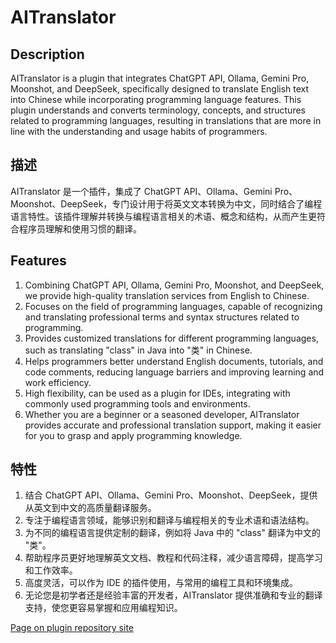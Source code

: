 # AITranslator
<!-- Plugin description -->
## Description
AITranslator is a plugin that integrates ChatGPT API, Ollama, Gemini Pro, Moonshot, and DeepSeek, specifically designed to translate English text into Chinese while incorporating programming language features. This plugin understands and converts terminology, concepts, and structures related to programming languages, resulting in translations that are more in line with the understanding and usage habits of programmers.

## 描述
AITranslator 是一个插件，集成了 ChatGPT API、Ollama、Gemini Pro、Moonshot、DeepSeek，专门设计用于将英文文本转换为中文，同时结合了编程语言特性。该插件理解并转换与编程语言相关的术语、概念和结构，从而产生更符合程序员理解和使用习惯的翻译。

## Features
1. Combining ChatGPT API, Ollama, Gemini Pro, Moonshot, and DeepSeek, we provide high-quality translation services from English to Chinese.
2. Focuses on the field of programming languages, capable of recognizing and translating professional terms and syntax structures related to programming.
3. Provides customized translations for different programming languages, such as translating "class" in Java into "类" in Chinese.
4. Helps programmers better understand English documents, tutorials, and code comments, reducing language barriers and improving learning and work efficiency.
5. High flexibility, can be used as a plugin for IDEs, integrating with commonly used programming tools and environments.
6. Whether you are a beginner or a seasoned developer, AITranslator provides accurate and professional translation support, making it easier for you to grasp and apply programming knowledge.

## 特性
1. 结合 ChatGPT API、Ollama、Gemini Pro、Moonshot、DeepSeek，提供从英文到中文的高质量翻译服务。
2. 专注于编程语言领域，能够识别和翻译与编程相关的专业术语和语法结构。
3. 为不同的编程语言提供定制的翻译，例如将 Java 中的 "class" 翻译为中文的 "类"。
4. 帮助程序员更好地理解英文文档、教程和代码注释，减少语言障碍，提高学习和工作效率。
5. 高度灵活，可以作为 IDE 的插件使用，与常用的编程工具和环境集成。
6. 无论您是初学者还是经验丰富的开发者，AITranslator 提供准确和专业的翻译支持，使您更容易掌握和应用编程知识。
<!-- Plugin description end -->
[Page on plugin repository site](https://plugins.jetbrains.com/plugin/23993-aitranslate)